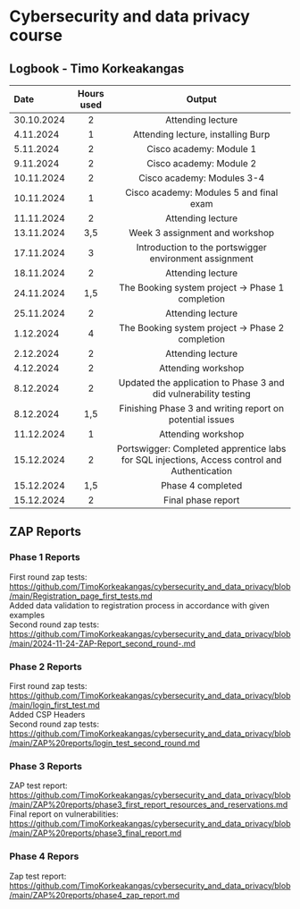 # Cybersecurity and data privacy course
## Logbook - Timo Korkeakangas
| Date  | Hours used | Output |
| :---         |     :---:      |     :---:      |
| 30.10.2024 | 2 | Attending lecture  |
| 4.11.2024 | 1 | Attending lecture, installing Burp  |
| 5.11.2024 | 2 | Cisco academy: Module 1  |
| 9.11.2024 | 2 | Cisco academy: Module 2  |
| 10.11.2024 | 2 | Cisco academy: Modules 3-4 |
| 10.11.2024 | 1 | Cisco academy: Modules 5 and final exam |
| 11.11.2024 | 2 | Attending lecture |
| 13.11.2024 | 3,5 | Week 3 assignment and workshop |
| 17.11.2024 | 3 | Introduction to the portswigger environment assignment |
| 18.11.2024 | 2 | Attending lecture |
| 24.11.2024 | 1,5 | The Booking system project → Phase 1 completion |
| 25.11.2024 | 2 | Attending lecture |
| 1.12.2024 | 4 | The Booking system project → Phase 2 completion |
| 2.12.2024 | 2 | Attending lecture |
| 4.12.2024 | 2 | Attending workshop|
| 8.12.2024 | 2 | Updated the application to Phase 3 and did vulnerability testing |
| 8.12.2024 | 1,5 | Finishing Phase 3 and writing report on potential issues |
| 11.12.2024 | 1 | Attending workshop |
| 15.12.2024 | 2 | Portswigger: Completed apprentice labs for SQL injections, Access control and Authentication |
| 15.12.2024 | 1,5 | Phase 4 completed |
| 15.12.2024 | 2 | Final phase report |

## ZAP Reports
### Phase 1 Reports
First round zap tests: https://github.com/TimoKorkeakangas/cybersecurity_and_data_privacy/blob/main/Registration_page_first_tests.md  
Added data validation to registration process in accordance with given examples  
Second round zap tests: https://github.com/TimoKorkeakangas/cybersecurity_and_data_privacy/blob/main/2024-11-24-ZAP-Report_second_round-.md  
### Phase 2 Reports
First round zap tests: https://github.com/TimoKorkeakangas/cybersecurity_and_data_privacy/blob/main/login_first_test.md  
Added CSP Headers  
Second round zap tests: https://github.com/TimoKorkeakangas/cybersecurity_and_data_privacy/blob/main/ZAP%20reports/login_test_second_round.md  
### Phase 3 Reports
ZAP test report: https://github.com/TimoKorkeakangas/cybersecurity_and_data_privacy/blob/main/ZAP%20reports/phase3_first_report_resources_and_reservations.md  
Final report on vulnerabilities: https://github.com/TimoKorkeakangas/cybersecurity_and_data_privacy/blob/main/ZAP%20reports/phase3_final_report.md  
### Phase 4 Repors
Zap test report: https://github.com/TimoKorkeakangas/cybersecurity_and_data_privacy/blob/main/ZAP%20reports/phase4_zap_report.md
